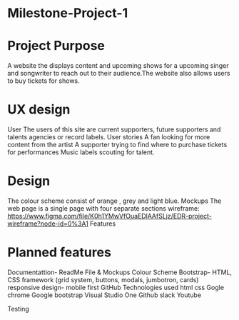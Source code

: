 # Milestone-Project-1
# Project Purpose
A website the displays content and upcoming shows for a upcoming singer and songwriter to reach out to their audience.The website also allows users to buy tickets for shows.

# UX design
User
The users of this site are current supporters, future supporters and talents agencies or record labels.
User stories
A fan looking for more content from the artist
A supporter trying to find where to purchase tickets for performances
Music labels scouting for talent.


# Design
The colour scheme consist of orange , grey and light blue.
Mockups
The web page is a single page with four separate sections
wireframe: https://www.figma.com/file/K0h1YMwVfOuaEDlAAfSLjz/EDR-project-wireframe?node-id=0%3A1
Features

# Planned features 
Documentattion- ReadMe File & Mockups
Colour Scheme
Bootstrap- HTML, CSS framework (grid system, buttons, modals, jumbotron, cards)
responsive design- mobile first
GitHub
Technologies used
html
css
Gogle chrome
Google
bootstrap
Visual Studio One
Github
slack
Youtube

Testing
